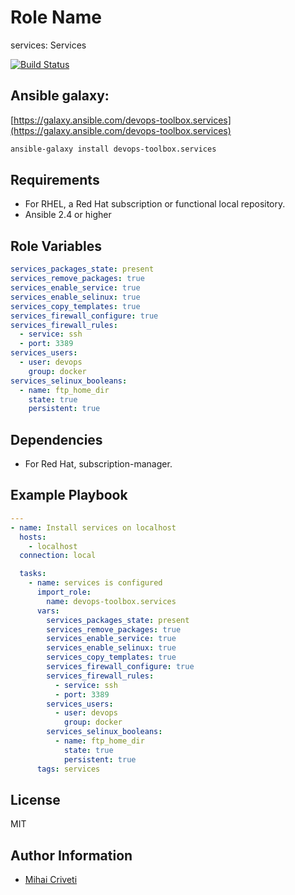 Role Name
=========

services: Services

[![Build Status](https://travis-ci.org/cmihai-ansible/services.svg?branch=master)](https://travis-ci.org/cmihai-ansible/services)

Ansible galaxy:
---------------

[https://galaxy.ansible.com/devops-toolbox.services](https://galaxy.ansible.com/devops-toolbox.services)

```bash
ansible-galaxy install devops-toolbox.services
```

Requirements
------------

- For RHEL, a Red Hat subscription or functional local repository.
- Ansible 2.4 or higher

Role Variables
--------------

```yaml
services_packages_state: present
services_remove_packages: true
services_enable_service: true
services_enable_selinux: true
services_copy_templates: true
services_firewall_configure: true
services_firewall_rules:
  - service: ssh
  - port: 3389
services_users:
  - user: devops
    group: docker
services_selinux_booleans:
  - name: ftp_home_dir
    state: true
    persistent: true
```

Dependencies
------------

- For Red Hat, subscription-manager.

Example Playbook
----------------

```yaml
---
- name: Install services on localhost
  hosts:
    - localhost
  connection: local

  tasks:
    - name: services is configured
      import_role:
        name: devops-toolbox.services
      vars:
        services_packages_state: present
        services_remove_packages: true
        services_enable_service: true
        services_enable_selinux: true
        services_copy_templates: true
        services_firewall_configure: true
        services_firewall_rules:
          - service: ssh
          - port: 3389
        services_users:
          - user: devops
            group: docker
        services_selinux_booleans:
          - name: ftp_home_dir
            state: true
            persistent: true
      tags: services
```

License
-------

MIT

Author Information
------------------

- [Mihai Criveti](https://www.linkedin.com/in/devops-toolbox.)
